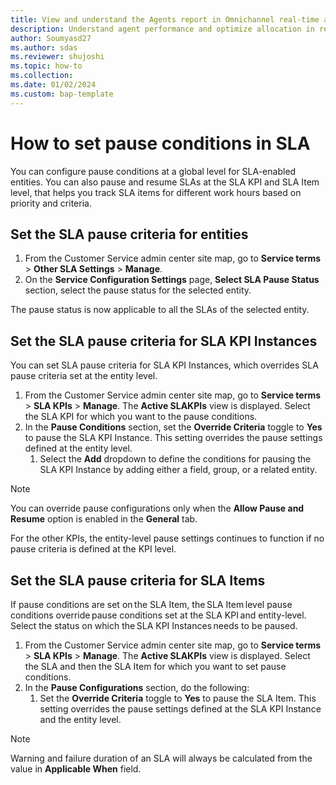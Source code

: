 ```yaml
---
title: View and understand the Agents report in Omnichannel real-time analytics
description: Understand agent performance and optimize allocation in real-time with the Omnichannel Agents report.
author: Soumyasd27
ms.author: sdas
ms.reviewer: shujoshi
ms.topic: how-to
ms.collection:
ms.date: 01/02/2024
ms.custom: bap-template
---
```


# How to set pause conditions in SLA

You can configure pause conditions at a global level for SLA-enabled entities.​ You can also pause and resume SLAs at the SLA KPI  and SLA Item level, that helps you track SLA items for different work hours based on priority and criteria.

## Set the SLA pause criteria for entities

1. From the Customer Service admin center site map, go to **Service terms** > **Other SLA Settings** > **Manage**.
1. On the **Service Configuration Settings** page, **Select SLA Pause Status** section, select the pause status for the selected entity.

 The pause status is now applicable to all the SLAs of the selected entity.

## Set the SLA pause criteria for SLA KPI Instances

You can set SLA pause criteria for SLA KPI Instances, which overrides SLA pause criteria set at the entity level.

1. From the Customer Service admin center site map, go to **Service terms** > **SLA KPIs** > **Manage**.
    The **Active SLAKPIs** view is displayed. Select the SLA KPI for which you want to the pause conditions.
1. In the **Pause Conditions** section, set the **Override Criteria** toggle to **Yes** to pause the SLA KPI Instance. This setting overrides the pause settings defined at the entity level.
    1. Select the **Add** dropdown to define the conditions for pausing the SLA KPI Instance by adding either a field, group, or a related entity.
    
> [!NOTE]
> You can override pause configurations only when the **Allow Pause and Resume** option is enabled in the **General** tab.

 For the other KPIs, the entity-level pause settings continues to function if no pause criteria is defined at the KPI level.

## Set the SLA pause criteria for SLA Items

If pause conditions are set on the SLA Item, the SLA Item level pause conditions override pause conditions set at the SLA KPI and entity-level. Select the status on which the SLA KPI Instances needs to be paused.

1. From the Customer Service admin center site map, go to **Service terms** > **SLA KPIs** > **Manage**.
    The **Active SLAKPIs** view is displayed. Select the SLA and then the SLA Item for which you want to set pause conditions.
1. In the **Pause Configurations** section, do the following:
    1. Set the **Override Criteria** toggle to **Yes** to pause the SLA Item. This setting overrides the pause settings defined at the SLA KPI Instance and the entity level.

> [!NOTE]
> Warning and failure duration of an SLA will always be calculated from the value in **Applicable When** field.